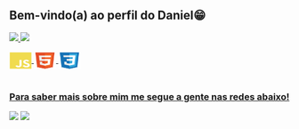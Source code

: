 ## Bem-vindo(a) ao perfil do Daniel😁

 <div>
   <a href="">
   <img height="180em" src="https://github-readme-stats.vercel.app/api?username=DanielG0dz&show_icons=true&theme=tokyonight&include_all_commits=true&count_private=true"/>
   <img height="180em" src="https://github-readme-stats.vercel.app/api/top-langs/?username=DanielG0dzo&layout=compact&langs_count=6&theme=tokyonight"/>
</div>
    
<div style="display: inline_block"><br>
  <img align="center" alt="Js" height="30" width="40" src="https://raw.githubusercontent.com/devicons/devicon/master/icons/javascript/javascript-plain.svg">
  <img align="center" alt="HTML" height="30" width="40" src="https://raw.githubusercontent.com/devicons/devicon/master/icons/html5/html5-original.svg">
  <img align="center" alt="CSS" height="30" width="40" src="https://raw.githubusercontent.com/devicons/devicon/master/icons/css3/css3-original.svg">
</div>
 
<br>
 
### Para saber mais sobre mim me segue a gente nas redes abaixo!
 
<div>
  <a href="https://www.instagram.com/danielhrsilva/" target="_blank"><img src="https://img.shields.io/badge/-Instagram-%23E4405F?style=for-the-badge&logo=instagram&logoColor=white" target="_blank"></a>
  <a href = "mailto:daniricorsilva@gmail.com"><img src="https://img.shields.io/badge/-Gmail-%23333?style=for-the-badge&logo=gmail&logoColor=white" target="_blank"></a>
